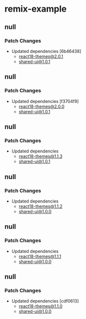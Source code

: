 # remix-example

## null

### Patch Changes

- Updated dependencies [6b46438]
  - react18-themes@2.0.1
  - shared-ui@1.0.1

## null

### Patch Changes

- Updated dependencies [f3704f9]
  - react18-themes@2.0.0
  - shared-ui@1.0.1

## null

### Patch Changes

- Updated dependencies
  - react18-themes@1.1.3
  - shared-ui@1.0.1

## null

### Patch Changes

- Updated dependencies
  - react18-themes@1.1.2
  - shared-ui@1.0.0

## null

### Patch Changes

- Updated dependencies
  - react18-themes@1.1.1
  - shared-ui@1.0.0

## null

### Patch Changes

- Updated dependencies [cdf0613]
  - react18-themes@1.1.0
  - shared-ui@1.0.0
